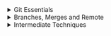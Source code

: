 <details>
<summary>Git Essentials</summary>

## Basics

Version | -
--|--
`git --version`	| check installed version of git
`git update-git-for-windows`	| windows
`which git` | mac 

<br/>

**Basic Git configuration** | -
--|--
`git config --system` | System - applies to all users (Program Files\Git\etc\gitconfig)
`git config --global`	| User - can override System (User\.gitconfig)
`git config`	|	Project - project specific (project\.gitconfig)
`git config --global user.name` | get config 
`git config --global user.email "rishikesh_pimpale@redmane.com"`	|	set config
`git config --list` |	list all configurations
`git config --global core.editor	"atom --wait"` | Set to Notepad++ or Atom
`git config --global color.ui true`		| set to true
`git config --global core.excludesfile <filename>` | global ignore file

<br/>

**Git help** | -
--|--
`git help log` | learn more about log

<br/>

**Getting Started** | -
--|--
`git init` | Initialize current project/folder to be a git repository. (Explore .git directory for config. HEAD pointes to refs/head/master)
`git add .`	 | add all untracked files to staging index
`git commit -m <commit_message>`	|	commit changes to repository with a message	
`git commit --all` | commits all changes to tracked files directly to repo
`git commit -a` | shorthand. This opens editor for message with multiline description 
`git commit -am <commit_message>`	| shorthand to commit with message 

<br/>

**Best practices for commit messages**
- Single Line Summary (less than 50 characters), optionally followed by a blank line and a more complete description. Keep each line to less than 72 characters.
- Write commit messages in present tense.
- Bullet points are usually asterisk or hyphens.
- Be clear and descriptive
- Use atomic commits

<br/>

**Git Log** returns a log of all commits with the latest commit on top

`git commit -m "Initial Commit"` 

`git log` 
 
```git
commit 32asdf654asdf21asdf21asdf64aasd56fasd65f (HEAD > master)
Author: Rishikesh Pimpale <rishikesh_pimpale@redmane.com>
Date: Sun Apr 25 07:45:00 2020 -0500
Initial Commit
```

Git Log | -
--|--
`git log` | use Q to exit and space for pagination or F/B 
`git log --oneline` | one line logs with commit message
`git log -n 5` | limit logs to last 5 commits
`git log -5` | shorthand
`git log --since=2020-01-01`  | `since` ,  `after`,  `until`, `before`  (since="3 days ago")
`git log --author="Rishi"` | filter by author name
`git log --grep=<commit message>`	| search by meta data (global regular expression)
`git log <commit1>..<commit2>	`	| limit results between 2 commits
`git log <path/fileName>` | see history of changes

<br/>

**Create a new repository on the command line**
```git
echo "# PICO-CSS" >> README.md
git init
git add README.md
git commit -m "first commit"
git branch -M main
git remote add origin https://github.com/rishikesh-pimpale/PICO-CSS.git
git push -u origin main
```
**Push an existing repository from the command line**
```git
git remote add origin https://github.com/rishikesh-pimpale/PICO-CSS.git
git branch -M main
git push -u origin main
```

<br/>

## Git Concepts and and Architecture

**The three trees** - git uses a 3 tree architecture
- Working Directory
- Staging Index
- Working Copy

<br/>

**Hash Values** (SHA-1) 
Git generates a checksum for each change set using SHA-1 hash algorithm, which is a 40 character hexadecimal string.
SHA-1 = code changes + meta data (parent commit, author and message) 

<br/>

**The HEAD pointer**
Pointer to the tip of current branch in repository

<br/>

## Make changes to a file
**Add files** | -
--|--
`git status` | list of untracked files and current state of changes to tracked files
`git add <filename>`	| move file to staging tree for git tracking
`git add .`	| move all files in current directory to staging
`git add tours*`	| wildcard to include all files/directories
`git add -p` | Interactively choose hunks of patch between the index and the work tree and add them to the index

<br/>

**View changes** | -
--|--
`git diff` | staging (a) vs working directory(b)
`git diff --staged` | repo vs staging
`git diff --cached`	| alias for repo vs staged
`git diff --color-words`	| more granular diff that shows word changes instead of whole lines

<br/>

**Delete files** | -
--|--
`git rm <filename>`	| similar to add but to remove a file from git repo

<br/>

 **Move and Rename files** | -
--|--
`git mv <old_filename> <new_filename>`	| Move/Rename a file

<br/>

**View a commit** | -
--|--
`git show <commit>` | see the changes in the commit  			
`git show <commit> --color-words`	| diff with color words

<br/>

**Compare two commits**  | -
--|--
`git diff <commit1>..<commit2>` | compare two commits
`git diff <commit1>..<commit2> --color-words` | -

<br/>

## Undo Changes

Undo working directory changes | -
--|-- 
`git checkout -- <file_name>`	| undo/discard changes in working directory (-- for current branch)
`git checkout -- .` |shorthand for all files
`git restore .` | TODO: new command, verify this

<br/>

**Unstage files** | -
--|--
`git reset HEAD <file_name>` | unstage changes from staging index back to working tree
`git restore --staged .`		| TODO: ?

<br/>

**Amend commits** | -
--|--
`git commit --amend -m <commit_message>` | amend previous commit. First use git add to stage changes 
`git commit --amend --no-edit` | amend previous commit and use the previous commit message

<br/>

**Retrieve old versions** | -
--|--
`git checkout <commit> -- <file_name>`	| checkout version of a file from an older commit into staging index

<br/>

**Revert a commit** | -
--|-- 
`git revert <commit>`	|revert/undo changes from an older commit

<br/>

**Remove untracked files** | -
--|--
`git clean -name`	| dry run
`git clean -feature`	| remove/discard untracked files
`git clean -n` | dry run
`git clean -dn`	| include files inside directories
`git clean -df`	| force

<br/>

## Ignore Files 

**Use .gitignore** | Pattern matching (regular expressions)
--|--
`logs/*.txt`		| ignore all text files in logs directory 
`logs/*.log[0-9]`	| anything that ends in .log and a number
`*php` <br/> `!index.php` | ignore all php files except for index.php
`node_modules` <br/>	`build` | ignore all files in a directory

<br/>

**Ideas on what to ignore**
- Compiled source code
- Packages and compressed files
- Logs and databases
- Operating system generated files
- User-uploaded assets
- Check https://github.com/github/gitignore for useful templates

<br/>

**Globally ignore files** | -
--|--
`git config --global core.excludesfile <path_to_gitignore_global_file>` | User specific instead of repo specific

<br/>

**Ignore tracked files** | -
--|--
`git rm --cachched <file_name>`	| remove file from staging index

<br/>

Track empty directories | -
--|--
`.gitkeep` | add file to empty directory
  
</details>
  
<details>
  <summary>Branches, Merges and Remote</summary>
</details>
  
<details>
  <summary>Intermediate Techniques</summary>
</details>
